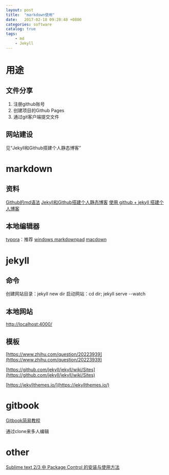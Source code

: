 ```yaml
---
layout: post
title:  "markdown使用"
date:   2017-02-18 09:20:48 +0800
categories: software
catalog: true
tags:
    - md
    - Jekyll
---
```


# 用途
## 文件分享
1. 注册github账号
2. 创建项目的Github Pages
3. 通过git客户端提交文件

## 网站建设
见“Jekyll和Github搭建个人静态博客”



# markdown

## 资料
[Github的md语法](https://guides.github.com/features/mastering-markdown/)
[Jekyll和Github搭建个人静态博客](http://pwnny.cn/original/2016/06/26/MakeBlog.html)
[使用 github + jekyll 搭建个人博客](http://www.cnblogs.com/wangfupeng1988/p/5702324.html)
## 本地编辑器
[typora](https://typora.io/)：推荐
[windows markdownpad](http://www.markdownpad.com/)
[macdown](http://macdown.uranusjr.com/)

# jekyll

## 命令

创建网站目录：jekyll new dir
启动网站：cd dir; jekyll serve --watch

## 本地网站

[http://localhost:4000/](http://localhost:4000/)

## 模板

[https://www.zhihu.com/question/20223939](https://www.zhihu.com/question/20223939)

[https://github.com/jekyll/jekyll/wiki/Sites](https://github.com/jekyll/jekyll/wiki/Sites)

[https://jekyllthemes.io/](https://jekyllthemes.io/)



# gitbook

[Gitbook简易教程](https://segmentfault.com/a/1190000005859901)

通过clone来多人编辑

# other
[Sublime text 2/3 中 Package Control 的安装与使用方法](http://blog.csdn.net/mkosto/article/details/52979953)